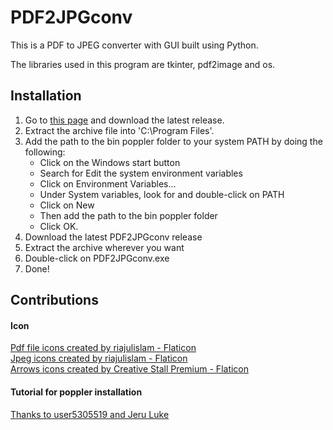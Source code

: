 # PDF2JPGconv

This is a PDF to JPEG converter with GUI built using Python.

The libraries used in this program are tkinter, pdf2image and os.

## Installation

1. Go to [this page](https://github.com/oschwartz10612/poppler-windows/releases/) and download the latest release.
2. Extract the archive file into 'C:\Program Files'.
3. Add the path to the bin poppler folder to your system PATH by doing the following: 
    - Click on the Windows start button
    - Search for Edit the system environment variables
    - Click on Environment Variables...
    - Under System variables, look for and double-click on PATH
    - Click on New
    - Then add the path to the bin poppler folder
    - Click OK.
4. Download the latest PDF2JPGconv release
5. Extract the archive wherever you want
6. Double-click on PDF2JPGconv.exe
7. Done!

## Contributions

#### Icon

[Pdf file icons created by riajulislam - Flaticon](https://www.flaticon.com/free-icons/pdf-file) <br>
[Jpeg icons created by riajulislam - Flaticon](https://www.flaticon.com/free-icons/jpeg) <br>
[Arrows icons created by Creative Stall Premium - Flaticon](https://www.flaticon.com/free-icons/arrows)

#### Tutorial for poppler installation

[Thanks to user5305519 and Jeru Luke](https://stackoverflow.com/questions/18381713/how-to-install-poppler-on-windows)